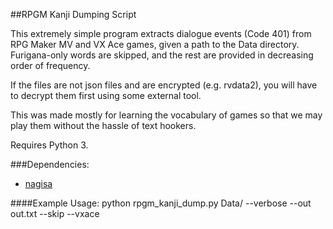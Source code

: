 ##RPGM Kanji Dumping Script

This extremely simple program extracts dialogue events (Code 401) from RPG Maker MV and VX Ace games, given a path to the Data directory. Furigana-only words are skipped, and the rest are provided in decreasing order of frequency.

If the files are not json files and are encrypted (e.g. rvdata2), you will have to decrypt them first using some external tool.

This was made mostly for learning the vocabulary of games so that we may play them without the hassle of text hookers.

Requires Python 3.

###Dependencies:
* [nagisa](https://github.com/taishi-i/nagisa)

####Example Usage:
	python rpgm_kanji_dump.py Data/ --verbose --out out.txt --skip --vxace